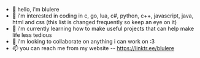 - 👋 hello, i'm blulere
- 👀 i'm interested in coding in c, go, lua, c#, python, c++, javascript, java, html and css
     (this list is changed frequently so keep an eye on it)
- 🌱 i'm currently learning how to make useful projects that can help make life less tedious
- 💞️ i'm looking to collaborate on anything i can work on :3
- 📫 you can reach me from my website -- https://linktr.ee/blulere

<!---
BlueBlueTeam/BlueBlueTeam is a ✨ special ✨ repository because its `README.md` (this file) appears on your GitHub profile.
You can click the Preview link to take a look at your changes.
--->
